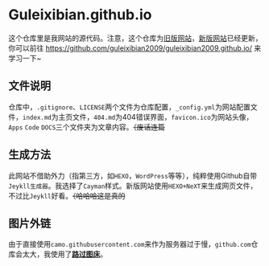 # Guleixibian.github.io
这个仓库里是我网站的源代码。注意，这个仓库为[旧版网站](https://guleixibian.github.io/)，[新版网站](https://guleixibian2009.github.io/)已经更新，你可以前往 <https://github.com/guleixibian2009/guleixibian2009.github.io/> 来学习一下~

## 文件说明
仓库中，`.gitignore`、`LICENSE`两个文件为仓库配置，`_config.yml`为网站配置文件，`index.md`为主页文件，`404.md`为404错误界面，`favicon.ico`为网站头像，`Apps` `Code` `DOCS`三个文件夹为文章内容。~~（废话连篇~~

## 生成方法

此网站不借助外力（指第三方，如`HEXO`，`WordPress`等等），纯粹使用Github自带`Jeykll生成器`。我选择了`Cayman`样式。新版网站使用`HEXO+NeXT`来生成网页文件，不过比`Jeykll`好看。~~（哈哈哈这是真的~~

## 图片外链

由于直接使用`camo.githubusercontent.com`来作为服务器过于慢，`github.com`仓库会太大，我使用了[**路过图床**](https://imgtu.com/)。





